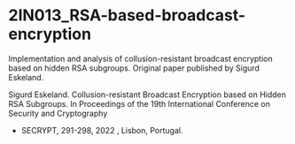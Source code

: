 # 2IN013_RSA-based-broadcast-encryption
Implementation and analysis of collusion-resistant broadcast encryption based on hidden RSA subgroups. Original paper published by Sigurd Eskeland.

Sigurd Eskeland. Collusion-resistant Broadcast Encryption based on Hidden RSA
Subgroups. In Proceedings of the 19th International Conference on Security and Cryptography
- SECRYPT, 291-298, 2022 , Lisbon, Portugal.
